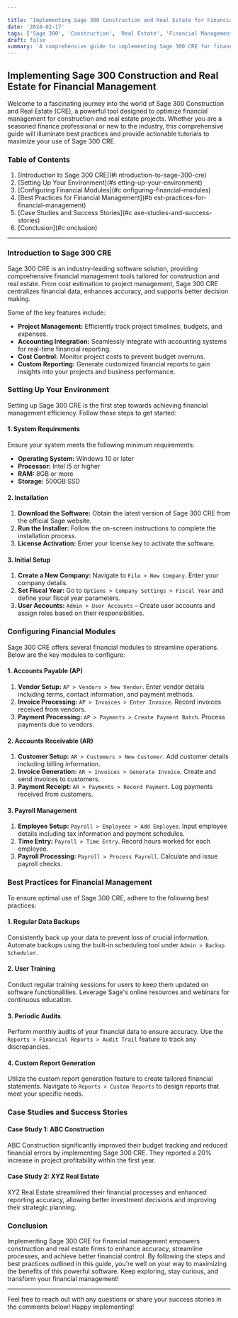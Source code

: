 ```yaml
---

title: 'Implementing Sage 300 Construction and Real Estate for Financial Management'
date: '2024-02-17'
tags: ['Sage 300', 'Construction', 'Real Estate', 'Financial Management']
draft: false
summary: 'A comprehensive guide to implementing Sage 300 CRE for financial management in construction and real estate projects.'
---
```


## Implementing Sage 300 Construction and Real Estate for Financial Management

Welcome to a fascinating journey into the world of Sage 300 Construction and Real Estate (CRE), a powerful tool designed to optimize financial management for construction and real estate projects. Whether you are a seasoned finance professional or new to the industry, this comprehensive guide will illuminate best practices and provide actionable tutorials to maximize your use of Sage 300 CRE.

### Table of Contents

1. [Introduction to Sage 300 CRE](#i   ntroduction-to-sage-300-cre)
2. [Setting Up Your Environment](#s   etting-up-your-environment)
3. [Configuring Financial Modules](#c   onfiguring-financial-modules)
4. [Best Practices for Financial Management](#b   est-practices-for-financial-management)
5. [Case Studies and Success Stories](#c   ase-studies-and-success-stories)
6. [Conclusion](#c   onclusion)

---

### Introduction to Sage 300 CRE

Sage 300 CRE is an industry-leading software solution, providing comprehensive financial management tools tailored for construction and real estate. From cost estimation to project management, Sage 300 CRE centralizes financial data, enhances accuracy, and supports better decision making.

Some of the key features include:
- **Project Management:** Efficiently track project timelines, budgets, and expenses.
- **Accounting Integration:** Seamlessly integrate with accounting systems for real-time financial reporting.
- **Cost Control:** Monitor project costs to prevent budget overruns.
- **Custom Reporting:** Generate customized financial reports to gain insights into your projects and business performance.

### Setting Up Your Environment

Setting up Sage 300 CRE is the first step towards achieving financial management efficiency. Follow these steps to get started:

#### 1. System Requirements

Ensure your system meets the following minimum requirements:
- **Operating System:** Windows 10 or later
- **Processor:** Intel i5 or higher
- **RAM:** 8GB or more
- **Storage:** 500GB SSD

#### 2. Installation

1. **Download the Software:** Obtain the latest version of Sage 300 CRE from the official Sage website.
2. **Run the Installer:** Follow the on-screen instructions to complete the installation process.
3. **License Activation:** Enter your license key to activate the software.

#### 3. Initial Setup

1. **Create a New Company:** Navigate to `File > New Company`. Enter your company details.
2. **Set Fiscal Year:** Go to `Options > Company Settings > Fiscal Year` and define your fiscal year parameters.
3. **User Accounts:** `Admin > User Accounts` – Create user accounts and assign roles based on their responsibilities.

### Configuring Financial Modules

Sage 300 CRE offers several financial modules to streamline operations. Below are the key modules to configure:

#### 1. Accounts Payable (AP)

1. **Vendor Setup:** `AP > Vendors > New Vendor`. Enter vendor details including terms, contact information, and payment methods.
2. **Invoice Processing:** `AP > Invoices > Enter Invoice`. Record invoices received from vendors.
3. **Payment Processing:** `AP > Payments > Create Payment Batch`. Process payments due to vendors.

#### 2. Accounts Receivable (AR)

1. **Customer Setup:** `AR > Customers > New Customer`. Add customer details including billing information.
2. **Invoice Generation:** `AR > Invoices > Generate Invoice`. Create and send invoices to customers.
3. **Payment Receipt:** `AR > Payments > Record Payment`. Log payments received from customers.

#### 3. Payroll Management

1. **Employee Setup:** `Payroll > Employees > Add Employee`. Input employee details including tax information and payment schedules.
2. **Time Entry:** `Payroll > Time Entry`. Record hours worked for each employee.
3. **Payroll Processing:** `Payroll > Process Payroll`. Calculate and issue payroll checks.

### Best Practices for Financial Management

To ensure optimal use of Sage 300 CRE, adhere to the following best practices:

#### 1. Regular Data Backups

Consistently back up your data to prevent loss of crucial information. Automate backups using the built-in scheduling tool under `Admin > Backup Scheduler`.

#### 2. User Training

Conduct regular training sessions for users to keep them updated on software functionalities. Leverage Sage's online resources and webinars for continuous education.

#### 3. Periodic Audits

Perform monthly audits of your financial data to ensure accuracy. Use the `Reports > Financial Reports > Audit Trail` feature to track any discrepancies.

#### 4. Custom Report Generation

Utilize the custom report generation feature to create tailored financial statements. Navigate to `Reports > Custom Reports` to design reports that meet your specific needs.

### Case Studies and Success Stories

#### Case Study 1: ABC Construction

ABC Construction significantly improved their budget tracking and reduced financial errors by implementing Sage 300 CRE. They reported a 20% increase in project profitability within the first year.

#### Case Study 2: XYZ Real Estate

XYZ Real Estate streamlined their financial processes and enhanced reporting accuracy, allowing better investment decisions and improving their strategic planning.

### Conclusion

Implementing Sage 300 CRE for financial management empowers construction and real estate firms to enhance accuracy, streamline processes, and achieve better financial control. By following the steps and best practices outlined in this guide, you're well on your way to maximizing the benefits of this powerful software. Keep exploring, stay curious, and transform your financial management!

---

Feel free to reach out with any questions or share your success stories in the comments below! Happy implementing!